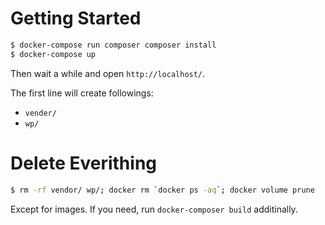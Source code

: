# Getting Started

```bash
$ docker-compose run composer composer install
$ docker-compose up
```

Then wait a while and open `http://localhost/`.

The first line will create followings:

- `vender/`
- `wp/`

# Delete Everithing

```bash
$ rm -rf vendor/ wp/; docker rm `docker ps -aq`; docker volume prune
```

Except for images. If you need, run `docker-composer build` additinally.
